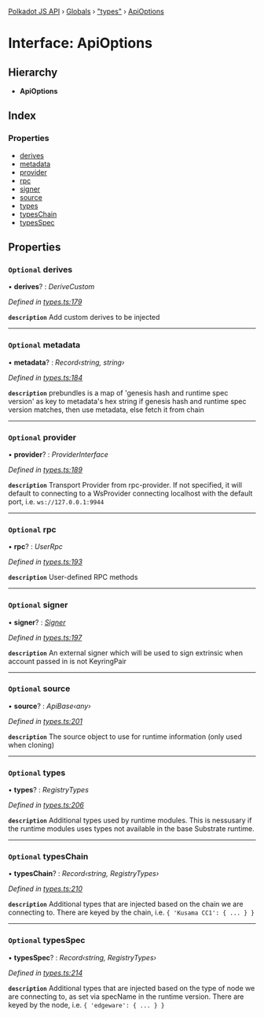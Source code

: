 [Polkadot JS API](../README.md) › [Globals](../globals.md) › ["types"](../modules/_types_.md) › [ApiOptions](_types_.apioptions.md)

# Interface: ApiOptions

## Hierarchy

* **ApiOptions**

## Index

### Properties

* [derives](_types_.apioptions.md#optional-derives)
* [metadata](_types_.apioptions.md#optional-metadata)
* [provider](_types_.apioptions.md#optional-provider)
* [rpc](_types_.apioptions.md#optional-rpc)
* [signer](_types_.apioptions.md#optional-signer)
* [source](_types_.apioptions.md#optional-source)
* [types](_types_.apioptions.md#optional-types)
* [typesChain](_types_.apioptions.md#optional-typeschain)
* [typesSpec](_types_.apioptions.md#optional-typesspec)

## Properties

### `Optional` derives

• **derives**? : *DeriveCustom*

*Defined in [types.ts:179](https://github.com/polkadot-js/api/blob/a70af20eba/packages/api/src/types.ts#L179)*

**`description`** Add custom derives to be injected

___

### `Optional` metadata

• **metadata**? : *Record‹string, string›*

*Defined in [types.ts:184](https://github.com/polkadot-js/api/blob/a70af20eba/packages/api/src/types.ts#L184)*

**`description`** prebundles is a map of 'genesis hash and runtime spec version' as key to metadata's hex string
if genesis hash and runtime spec version matches, then use metadata, else fetch it from chain

___

### `Optional` provider

• **provider**? : *ProviderInterface*

*Defined in [types.ts:189](https://github.com/polkadot-js/api/blob/a70af20eba/packages/api/src/types.ts#L189)*

**`description`** Transport Provider from rpc-provider. If not specified, it will default to
connecting to a WsProvider connecting localhost with the default port, i.e. `ws://127.0.0.1:9944`

___

### `Optional` rpc

• **rpc**? : *UserRpc*

*Defined in [types.ts:193](https://github.com/polkadot-js/api/blob/a70af20eba/packages/api/src/types.ts#L193)*

**`description`** User-defined RPC methods

___

### `Optional` signer

• **signer**? : *[Signer](_types_.signer.md)*

*Defined in [types.ts:197](https://github.com/polkadot-js/api/blob/a70af20eba/packages/api/src/types.ts#L197)*

**`description`** An external signer which will be used to sign extrinsic when account passed in is not KeyringPair

___

### `Optional` source

• **source**? : *ApiBase‹any›*

*Defined in [types.ts:201](https://github.com/polkadot-js/api/blob/a70af20eba/packages/api/src/types.ts#L201)*

**`description`** The source object to use for runtime information (only used when cloning)

___

### `Optional` types

• **types**? : *RegistryTypes*

*Defined in [types.ts:206](https://github.com/polkadot-js/api/blob/a70af20eba/packages/api/src/types.ts#L206)*

**`description`** Additional types used by runtime modules. This is nessusary if the runtime modules
uses types not available in the base Substrate runtime.

___

### `Optional` typesChain

• **typesChain**? : *Record‹string, RegistryTypes›*

*Defined in [types.ts:210](https://github.com/polkadot-js/api/blob/a70af20eba/packages/api/src/types.ts#L210)*

**`description`** Additional types that are injected based on the chain we are connecting to. There are keyed by the chain, i.e. `{ 'Kusama CC1': { ... } }`

___

### `Optional` typesSpec

• **typesSpec**? : *Record‹string, RegistryTypes›*

*Defined in [types.ts:214](https://github.com/polkadot-js/api/blob/a70af20eba/packages/api/src/types.ts#L214)*

**`description`** Additional types that are injected based on the type of node we are connecting to, as set via specName in the runtime version. There are keyed by the node, i.e. `{ 'edgeware': { ... } }`

